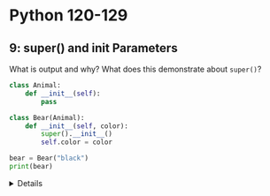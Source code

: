 # Python 120-129
## 9: super() and __init__ Parameters

What is output and why? What does this demonstrate about `super()`?

```Python
class Animal:
    def __init__(self):
        pass

class Bear(Animal):
    def __init__(self, color):
        super().__init__()
        self.color = color

bear = Bear("black")
print(bear)
```
<details></details>